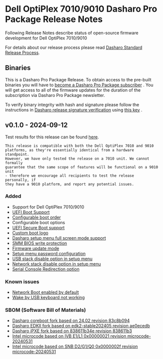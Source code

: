 # Dell OptiPlex 7010/9010 Dasharo Pro Package Release Notes

Following Release Notes describe status of open-source firmware development for
Dell OptiPlex 7010/9010

For details about our release process please read
[Dasharo Standard Release Process](../../dev-proc/standard-release-process.md).

## Binaries

This is a Dasharo Pro Package Release. To obtain access to the pre-built
binaries you will have to
[become a Dasharo Pro Package subscriber](https://docs.dasharo.com/ways-you-can-help-us/#become-a-dasharo-pro-package-subscriber)
. You will get access to all of the firmware updates for the duration of the
subscription via Dasharo Pro Package newsletter.

To verify binary integrity with hash and signature please follow the
instructions in
[Dasharo release signature verification](https://docs.dasharo.com/guides/signature-verification)
using
[this key](https://raw.githubusercontent.com/3mdeb/3mdeb-secpack/master/dasharo/dell_optiplex_9010/dasharo-release-0.x-compatible-with-dell-optiplex-x010-signing-key.asc)
.

## v0.1.0 - 2024-09-12

Test results for this release can be found
[here](https://github.com/Dasharo/osfv-results/blob/main/boards/Dell/OptiPlex_7010_9010/v0.1.0-results.csv).

    This release is compatible with both the Dell OptiPlex 7010 and 9010
    platforms, as they're essentially identical from a hardware standpoint.
    However, we have only tested the release on a 7010 unit. We cannot formally
    guarantee that the same scope of features will be functional on a 9010 unit
    - therefore we encourage all recipients to test the release personally, if
    they have a 9010 platform, and report any potential issues.

### Added

- Support for Dell OptiPlex 7010/9010
- [UEFI Boot Support](https://docs.dasharo.com/unified-test-documentation/dasharo-compatibility/30M-uefi-compatible-interface/)
- [Configurable boot order](https://docs.dasharo.com/unified-test-documentation/dasharo-compatibility/325-custom-boot-order/)
- Configurable boot options
- [UEFI Secure Boot support](https://docs.dasharo.com/unified-test-documentation/dasharo-security/206-secure-boot/)
- [Custom boot logo](https://docs.dasharo.com/unified-test-documentation/dasharo-compatibility/304-custom-logo/)
- [Dasharo setup menu full screen mode support](https://github.com/Dasharo/dasharo-issues/issues/118)
- [SMM BIOS write protection](https://docs.dasharo.com/dasharo-menu-docs/dasharo-system-features/#dasharo-security-options)
- [Firmware update mode](https://docs.dasharo.com/guides/firmware-update/#firmware-update-mode)
- [Setup menu password configuration](https://docs.dasharo.com/dasharo-menu-docs/overview/#dasharo-menu-guides)
- [USB stack disable option in setup menu](https://docs.dasharo.com/dasharo-menu-docs/dasharo-system-features/#usb-configuration)
- [Network stack disable option in setup menu](https://docs.dasharo.com/dasharo-menu-docs/dasharo-system-features/#networking-options)
- [Serial Console Redirection option](https://docs.dasharo.com/dasharo-menu-docs/dasharo-system-features/#serial-port-configuration)

### Known issues

- [Network Boot enabled by default](https://github.com/Dasharo/dasharo-issues/issues/979)
- [Wake by USB keyboard not working](https://github.com/Dasharo/dasharo-issues/issues/1044)

### SBOM (Software Bill of Materials)

- [Dasharo coreboot fork based on 24.02 revision 83c8b094](https://github.com/Dasharo/coreboot/tree/83c8b094)
- [Dasharo EDKII fork based on edk2-stable202405 revision ae0ecedb](https://github.com/Dasharo/edk2/tree/ae0ecedb)
- [Dasharo iPXE fork based on 838611b34e revision 838611b3](https://github.com/Dasharo/ipxe/tree/838611b3)
- [Intel microcode based on IVB E1/L1 0x00000021 revision microcode-20240531](https://github.com/intel/Intel-Linux-Processor-Microcode-Data-Files/tree/microcode-20240531/intel-ucode/06-3a-09)
- [Intel microcode based on SNB D2/G1/Q0 0x0000002f revision microcode-20240531](https://github.com/intel/Intel-Linux-Processor-Microcode-Data-Files/tree/microcode-20240531/intel-ucode/06-2a-07)
